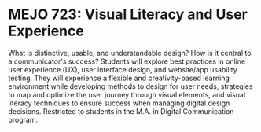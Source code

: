 # MEJO 723: Visual Literacy and User Experience

What is distinctive, usable, and understandable design? How is it central to a communicator's success? Students will explore best practices in online user experience (UX), user interface design, and website/app usability testing. They will experience a flexible and creativity-based learning environment while developing methods to design for user needs, strategies to map and optimize the user journey through visual elements, and visual literacy techniques to ensure success when managing digital design decisions. Restricted to students in the M.A. in Digital Communication program.